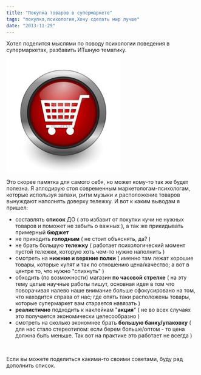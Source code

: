 ```yaml
---
title: "Покупка товаров в супермаркете"
tags: "покупка,психология,Хочу сделать мир лучше"
date: "2013-11-29"
---
```


Хотел поделится мыслями по поводу психологии поведения в супермаркетах, разбавить ИТшную тематику.

![](images/shopping-cart-300x300.jpg "shopping cart")

Это скорее памятка для самого себя, но может кому-то так же будет полезна. Я аплодирую стоя современным маркетологам-психологам, которые используя запахи, ритм музыки и расположение товаров вынуждают наполнять доверху тележку. И вот к каким выводам я пришел:

- составлять **список** ДО ( это избавит от покупки кучи не нужных товаров и поможет не забыть о важных ), а так же прикидывать примерный **бюджет**
- не приходить **голодным** ( не стоит объяснять, да? )
- не брать большую **тележку** ( работает психологический момент пустой тележки, которую хоть чем-то нужно наполнить )
- смотреть на **нижние и верхние полки** ( именно там лежат хорошие товары, которые купят и так по отношению цена/качество; а вот в центре то, что нужно "спихнуть" )
- обходить (по возможности) магазин **по часовой стрелке** ( на эту тему целые научные работы пишут, основная идея в том что поворачивая налево наше внимание больше сфокусировано на том, что находится справа от нас; где опять таки расположены товары, которые супермаркет вам старается навязать )
- **реалистично** подходить к наклейкам "**акция**" ( не во всех случаях это получается экономически целесообразно )
- смотреть на сколько экономнее брать **большую банку/упаковку** ( для нас стало стереотипом: если берем больше/оптом - то цена должна быть меньше. Так вот на практике это работает не всегда )

 

Если вы можете поделиться какими-то своими советами, буду рад дополнить список.
